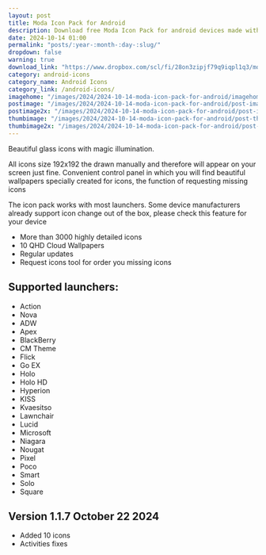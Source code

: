 ```yaml
---
layout: post
title: Moda Icon Pack for Android
description: Download free Moda Icon Pack for android devices made with magic illumination and themed wallpapers
date: 2024-10-14 01:00
permalink: "posts/:year-:month-:day-:slug/"
dropdown: false
warning: true
download_link: "https://www.dropbox.com/scl/fi/28on3zipjf79q9iqpl1q3/moda.aab?rlkey=q8zlghjgak008kq913cw7b1ck&st=gg6bdv42&dl=1"
category: android-icons
category_name: Android Icons
category_link: /android-icons/
imagehome: "/images/2024/2024-10-14-moda-icon-pack-for-android/imagehome.jpg"
postimage: "/images/2024/2024-10-14-moda-icon-pack-for-android/post-image.jpg"
postimage2x: "/images/2024/2024-10-14-moda-icon-pack-for-android/post-image2x.jpg"
thumbimage: "/images/2024/2024-10-14-moda-icon-pack-for-android/post-thumb.jpg"
thumbimage2x: "/images/2024/2024-10-14-moda-icon-pack-for-android/post-thumb2x.jpg"
---
```


<p>Beautiful glass icons with magic illumination.</p>

<p>All icons size 192x192 the drawn manually and therefore will appear on your screen just fine. Convenient control panel in which you will find beautiful wallpapers specially created for icons, the function of requesting missing icons</p>

<p>The icon pack works with most launchers. Some device manufacturers already support icon change out of the box, please check this feature for your device</p>

<ul>
  <li>More than 3000 highly detailed icons</li>
  <li>10 QHD Cloud Wallpapers</li>
  <li>Regular updates</li>
  <li>Request icons tool for order you missing icons</li>
</ul>

## Supported launchers:

<ul>
  <li>Action</li>
  <li>Nova</li>
  <li>ADW</li>
  <li>Apex</li>
  <li>BlackBerry</li>
  <li>CM Theme</li>
  <li>Flick</li>
  <li>Go EX</li>
  <li>Holo</li>
  <li>Holo HD</li>
  <li>Hyperion</li>
  <li>KISS</li>
  <li>Kvaesitso</li>
  <li>Lawnchair</li>
  <li>Lucid</li>
  <li>Microsoft</li>
  <li>Niagara</li>
  <li>Nougat</li>
  <li>Pixel</li>
  <li>Poco</li>
  <li>Smart</li>
  <li>Solo</li>
  <li>Square</li>
</ul>

## Version 1.1.7 October 22 2024

<ul>
  <li>Added 10 icons</li>
  <li>Activities fixes</li>
</ul>